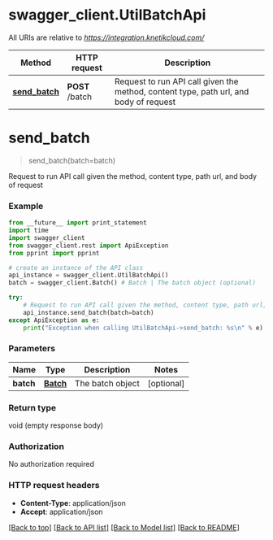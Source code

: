 # swagger_client.UtilBatchApi

All URIs are relative to *https://integration.knetikcloud.com/*

Method | HTTP request | Description
------------- | ------------- | -------------
[**send_batch**](UtilBatchApi.md#send_batch) | **POST** /batch | Request to run API call given the method, content type, path url, and body of request


# **send_batch**
> send_batch(batch=batch)

Request to run API call given the method, content type, path url, and body of request

### Example 
```python
from __future__ import print_statement
import time
import swagger_client
from swagger_client.rest import ApiException
from pprint import pprint

# create an instance of the API class
api_instance = swagger_client.UtilBatchApi()
batch = swagger_client.Batch() # Batch | The batch object (optional)

try: 
    # Request to run API call given the method, content type, path url, and body of request
    api_instance.send_batch(batch=batch)
except ApiException as e:
    print("Exception when calling UtilBatchApi->send_batch: %s\n" % e)
```

### Parameters

Name | Type | Description  | Notes
------------- | ------------- | ------------- | -------------
 **batch** | [**Batch**](Batch.md)| The batch object | [optional] 

### Return type

void (empty response body)

### Authorization

No authorization required

### HTTP request headers

 - **Content-Type**: application/json
 - **Accept**: application/json

[[Back to top]](#) [[Back to API list]](../README.md#documentation-for-api-endpoints) [[Back to Model list]](../README.md#documentation-for-models) [[Back to README]](../README.md)

